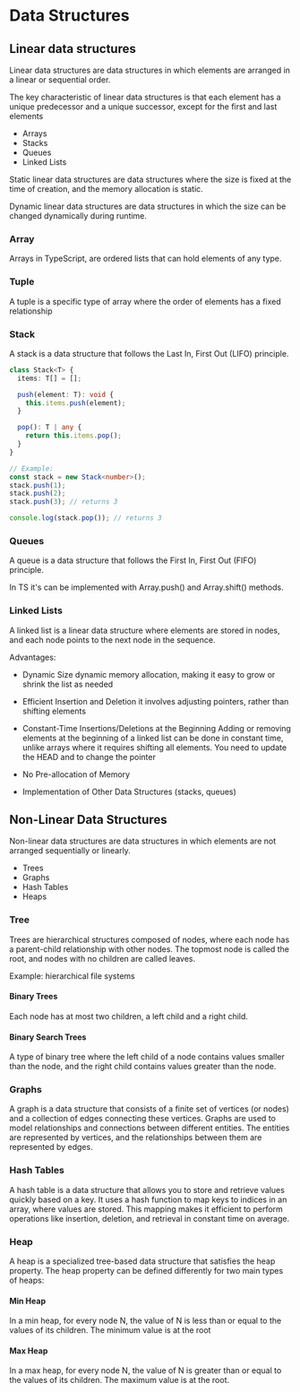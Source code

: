 # Data Structures

## Linear data structures

Linear data structures are data structures in which elements are arranged in a linear or sequential order.

The key characteristic of linear data structures is that each element has a unique predecessor and a unique successor, except for the first and last elements

* Arrays
* Stacks
* Queues
* Linked Lists

Static linear data structures are data structures where the size is fixed at the time of creation, and the memory allocation is static.

Dynamic linear data structures are data structures in which the size can be changed dynamically during runtime.

### Array

Arrays in TypeScript, are ordered lists that can hold elements of any type.

### Tuple

A tuple is a specific type of array where the order of elements has a fixed relationship

### Stack

A stack is a data structure that follows the Last In, First Out (LIFO) principle.

```ts
class Stack<T> {
  items: T[] = [];

  push(element: T): void {
    this.items.push(element);
  }

  pop(): T | any {
    return this.items.pop();
  }
}

// Example:
const stack = new Stack<number>();
stack.push(1);
stack.push(2);
stack.push(3); // returns 3

console.log(stack.pop()); // returns 3
```

### Queues

A queue is a data structure that follows the First In, First Out (FIFO) principle.

In TS it's can be implemented with Array.push() and Array.shift() methods.

### Linked Lists

A linked list is a linear data structure where elements are stored in nodes, and each node points to the next node in the sequence.

Advantages:

* Dynamic Size
    dynamic memory allocation, making it easy to grow or shrink the list as needed

* Efficient Insertion and Deletion
    it involves adjusting pointers, rather than shifting elements

* Constant-Time Insertions/Deletions at the Beginning
    Adding or removing elements at the beginning of a linked list can be done in constant time, unlike arrays where it requires shifting all elements.
    You need to update the HEAD and to change the pointer

* No Pre-allocation of Memory

* Implementation of Other Data Structures (stacks, queues)

## Non-Linear Data Structures

Non-linear data structures are data structures in which elements are not arranged sequentially or linearly.

* Trees
* Graphs
* Hash Tables
* Heaps

### Tree

Trees are hierarchical structures composed of nodes, where each node has a parent-child relationship with other nodes. The topmost node is called the root, and nodes with no children are called leaves.

Example: hierarchical file systems

#### Binary Trees

Each node has at most two children, a left child and a right child.

#### Binary Search Trees

A type of binary tree where the left child of a node contains values smaller than the node, and the right child contains values greater than the node.

### Graphs

A graph is a data structure that consists of a finite set of vertices (or nodes) and a collection of edges connecting these vertices. Graphs are used to model relationships and connections between different entities. The entities are represented by vertices, and the relationships between them are represented by edges.

### Hash Tables

A hash table is a data structure that allows you to store and retrieve values quickly based on a key. It uses a hash function to map keys to indices in an array, where values are stored. This mapping makes it efficient to perform operations like insertion, deletion, and retrieval in constant time on average.

### Heap

A heap is a specialized tree-based data structure that satisfies the heap property. The heap property can be defined differently for two main types of heaps:

#### Min Heap

In a min heap, for every node N, the value of N is less than or equal to the values of its children.
The minimum value is at the root

#### Max Heap

In a max heap, for every node N, the value of N is greater than or equal to the values of its children.
The maximum value is at the root.
